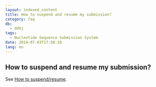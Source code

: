 ```yaml
---
layout: indexed_content
title: How to suspend and resume my submission?
category: faq
db:
  - ddbj
tags: 
  - Nucleotide Sequence Submission System
date: 2014-07-03T17:58:18
lang: en
---
```


## How to suspend and resume my submission?

<p>See <a href="/ddbj/websub-help-e.html#flow-2-1">How to suspend/resume</a>. </p>